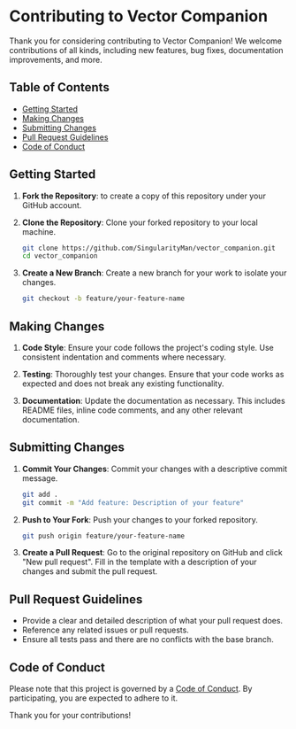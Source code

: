 # Contributing to Vector Companion

Thank you for considering contributing to Vector Companion! We welcome contributions of all kinds, including new features, bug fixes, documentation improvements, and more.

## Table of Contents

- [Getting Started](#getting-started)
- [Making Changes](#making-changes)
- [Submitting Changes](#submitting-changes)
- [Pull Request Guidelines](#pull-request-guidelines)
- [Code of Conduct](#code-of-conduct)

## Getting Started

1. **Fork the Repository**: to create a copy of this repository under your GitHub account.

2. **Clone the Repository**: Clone your forked repository to your local machine.

    ```bash
    git clone https://github.com/SingularityMan/vector_companion.git
    cd vector_companion
    ```

3. **Create a New Branch**: Create a new branch for your work to isolate your changes.

    ```bash
    git checkout -b feature/your-feature-name
    ```

## Making Changes

1. **Code Style**: Ensure your code follows the project's coding style. Use consistent indentation and comments where necessary.

2. **Testing**: Thoroughly test your changes. Ensure that your code works as expected and does not break any existing functionality.

3. **Documentation**: Update the documentation as necessary. This includes README files, inline code comments, and any other relevant documentation.

## Submitting Changes

1. **Commit Your Changes**: Commit your changes with a descriptive commit message.

    ```bash
    git add .
    git commit -m "Add feature: Description of your feature"
    ```

2. **Push to Your Fork**: Push your changes to your forked repository.

    ```bash
    git push origin feature/your-feature-name
    ```

3. **Create a Pull Request**: Go to the original repository on GitHub and click "New pull request". Fill in the template with a description of your changes and submit the pull request.

## Pull Request Guidelines

- Provide a clear and detailed description of what your pull request does.
- Reference any related issues or pull requests.
- Ensure all tests pass and there are no conflicts with the base branch.

## Code of Conduct

Please note that this project is governed by a [Code of Conduct](CODE_OF_CONDUCT.md). By participating, you are expected to adhere to it.

Thank you for your contributions!
